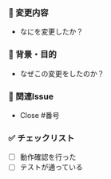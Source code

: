 ### 🔄 変更内容
- なにを変更したか？

### 🎯 背景・目的
- なぜこの変更をしたのか？

### 📎 関連Issue
- Close #番号

### ✅ チェックリスト
- [ ] 動作確認を行った
- [ ] テストが通っている
